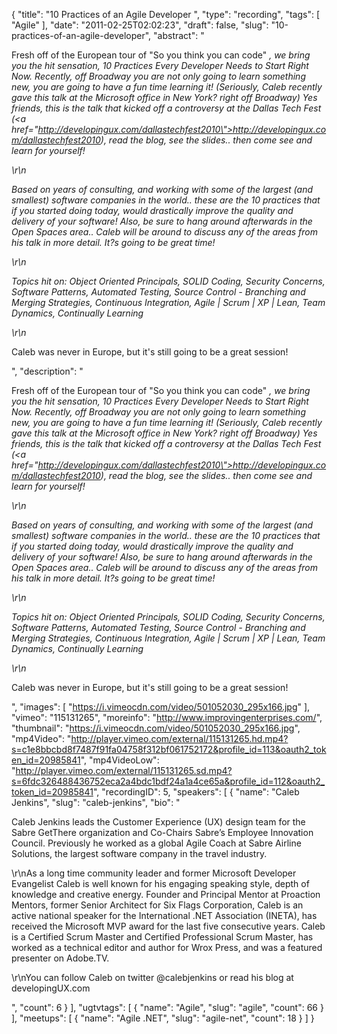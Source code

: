 {
  "title": "10 Practices of an Agile Developer ",
  "type": "recording",
  "tags": [
    "Agile"
  ],
  "date": "2011-02-25T02:02:23",
  "draft": false,
  "slug": "10-practices-of-an-agile-developer",
  "abstract": "<p>Fresh off of the European tour of \"So you think you can code\" *, we bring you the hit sensation, 10 Practices Every Developer Needs to Start Right Now. Recently, off Broadway you are not only going to learn something new, you are going to have a fun time learning it! (Seriously, Caleb recently gave this talk at the Microsoft office in New York? right off Broadway) Yes friends, this is the talk that kicked off a controversy at the Dallas Tech Fest (<a href=\"http://developingux.com/dallastechfest2010\">http://developingux.com/dallastechfest2010</a>), read the blog, see the slides.. then come see and learn for yourself!</p>\r\n<p>Based on years of consulting, and working with some of the largest (and smallest) software companies in the world.. these are the 10 practices that if you started doing today, would drastically improve the quality and delivery of your software! Also, be sure to hang around afterwards in the Open Spaces area.. Caleb will be around to discuss any of the areas from his talk in more detail. It?s going to be great time!</p>\r\n<p>Topics hit on: Object Oriented Principals, SOLID Coding, Security Concerns, Software Patterns, Automated Testing, Source Control - Branching and Merging Strategies, Continuous Integration, Agile | Scrum | XP | Lean, Team Dynamics, Continually Learning</p>\r\n<p>* Caleb was never in Europe, but it's still going to be a great session!</p>",
  "description": "<p>Fresh off of the European tour of \"So you think you can code\" *, we bring you the hit sensation, 10 Practices Every Developer Needs to Start Right Now. Recently, off Broadway you are not only going to learn something new, you are going to have a fun time learning it! (Seriously, Caleb recently gave this talk at the Microsoft office in New York? right off Broadway) Yes friends, this is the talk that kicked off a controversy at the Dallas Tech Fest (<a href=\"http://developingux.com/dallastechfest2010\">http://developingux.com/dallastechfest2010</a>), read the blog, see the slides.. then come see and learn for yourself!</p>\r\n<p>Based on years of consulting, and working with some of the largest (and smallest) software companies in the world.. these are the 10 practices that if you started doing today, would drastically improve the quality and delivery of your software! Also, be sure to hang around afterwards in the Open Spaces area.. Caleb will be around to discuss any of the areas from his talk in more detail. It?s going to be great time!</p>\r\n<p>Topics hit on: Object Oriented Principals, SOLID Coding, Security Concerns, Software Patterns, Automated Testing, Source Control - Branching and Merging Strategies, Continuous Integration, Agile | Scrum | XP | Lean, Team Dynamics, Continually Learning</p>\r\n<p>* Caleb was never in Europe, but it's still going to be a great session!</p>",
  "images": [
    "https://i.vimeocdn.com/video/501052030_295x166.jpg"
  ],
  "vimeo": "115131265",
  "moreinfo": "http://www.improvingenterprises.com/",
  "thumbnail": "https://i.vimeocdn.com/video/501052030_295x166.jpg",
  "mp4Video": "http://player.vimeo.com/external/115131265.hd.mp4?s=c1e8bbcbd8f7487f91fa04758f312bf061752172&profile_id=113&oauth2_token_id=20985841",
  "mp4VideoLow": "http://player.vimeo.com/external/115131265.sd.mp4?s=6fdc326488436752eca2a4bdc1bdf24a1a4ce65a&profile_id=112&oauth2_token_id=20985841",
  "recordingID": 5,
  "speakers": [
    {
      "name": "Caleb Jenkins",
      "slug": "caleb-jenkins",
      "bio": "<p>Caleb Jenkins leads the Customer Experience (UX) design team for the Sabre GetThere organization and Co-Chairs Sabre’s Employee Innovation Council. Previously he worked as a global Agile Coach at Sabre Airline Solutions, the largest software company in the travel industry.</p><p>\r\nAs a long time community leader and former Microsoft Developer Evangelist Caleb is well known for his engaging speaking style, depth of knowledge and creative energy. Founder and Principal Mentor at Proaction Mentors, former Senior Architect for Six Flags Corporation, Caleb is an active national speaker for the International .NET Association (INETA), has received the Microsoft MVP award for the last five consecutive years. Caleb is a Certified Scrum Master and Certified Professional Scrum Master, has worked as a technical editor and author for Wrox Press, and was a featured presenter on Adobe.TV.</p><p>\r\nYou can follow Caleb on twitter @calebjenkins or read his blog at developingUX.com</p>",
      "count": 6
    }
  ],
  "ugtvtags": [
    {
      "name": "Agile",
      "slug": "agile",
      "count": 66
    }
  ],
  "meetups": [
    {
      "name": "Agile .NET",
      "slug": "agile-net",
      "count": 18
    }
  ]
}